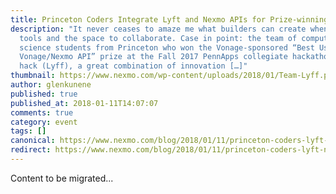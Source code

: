 ```yaml
---
title: Princeton Coders Integrate Lyft and Nexmo APIs for Prize-winning Voice Bot Hack
description: "It never ceases to amaze me what builders can create when given
  tools and the space to collaborate. Case in point: the team of computer
  science students from Princeton who won the Vonage-sponsored “Best Use of a
  Vonage/Nexmo API” prize at the Fall 2017 PennApps collegiate hackathon. Their
  hack (Lyff), a great combination of innovation […]"
thumbnail: https://www.nexmo.com/wp-content/uploads/2018/01/Team-Lyff.png
author: glenkunene
published: true
published_at: 2018-01-11T14:07:07
comments: true
category: event
tags: []
canonical: https://www.nexmo.com/blog/2018/01/11/princeton-coders-lyft-nexmo-apis
redirect: https://www.nexmo.com/blog/2018/01/11/princeton-coders-lyft-nexmo-apis
---
```

Content to be migrated...